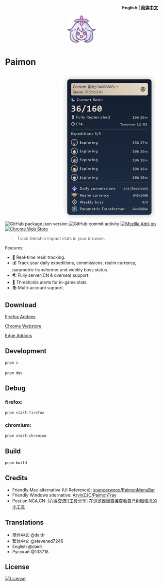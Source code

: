 <p align='right'><b>English | <a href="./README_zh-Hans.md">简体中文</a></b></p>

<p align='center'><img width="96px" src="./extension/assets/icon-128.png" alt="Paimon">
</p>

# Paimon

<img align="right" src="./screenshots/popup.png" width="320px" height="auto" alt="screenshot_popup" />

![GitHub package.json version](https://img.shields.io/github/package-json/v/daidr/paimon-webext)
![GitHub commit activity](https://img.shields.io/github/commit-activity/y/daidr/paimon-webext?label=commits)
[![Mozilla Add-on](https://img.shields.io/amo/users/%E6%B4%BE%E8%92%99-paimon?label=firefox)](https://addons.mozilla.org/zh-CN/firefox/addon/%E6%B4%BE%E8%92%99-paimon/)
[![Chrome Web Store](https://img.shields.io/chrome-web-store/users/ecafadojbjpamdlbhdgmfhihdojeekdd?label=chrome)](https://chrome.google.com/webstore/detail/%E6%B4%BE%E8%92%99-paimon/ecafadojbjpamdlbhdgmfhihdojeekdd)

> Track Genshin Impact stats in your browser.

Features: 

* 🌙 Real-time resin tracking.
* 💰 Track your daily expeditions, commissions, realm currency, parametric transformer and weekly boss status.
* 🌏 Fully server(CN & oversea) support.
* 🚨 Thresholds alerts for in-game stats.
* 📚 Multi-account support.

## Download

[Firefox Addons](https://addons.mozilla.org/zh-CN/firefox/addon/%E6%B4%BE%E8%92%99-paimon/)

[Chrome Webstore](https://chrome.google.com/webstore/detail/%E6%B4%BE%E8%92%99-paimon/ecafadojbjpamdlbhdgmfhihdojeekdd)

[Edge Addons](https://microsoftedge.microsoft.com/addons/detail/amlfaonbmcninlpijbjkblmfgcanjdih)

## Development

```bash
pnpm i

pnpm dev
```

## Debug

### firefox:

```bash
pnpm start:firefox
```

### chromium:

```bash
pnpm start:chromium
```

## Build

```bash
pnpm build
```

## Credits

- Friendly Mac alternative (UI Reference): [spencerwooo/PaimonMenuBar](https://github.com/spencerwooo/PaimonMenuBar)
- Friendly Windows alternative: [ArvinZJC/PaimonTray](https://github.com/ArvinZJC/PaimonTray)
- Post on NGA.CN: [[心得交流][工具分享] 在浏览器里直接查看自己树脂情况的小工具](https://bbs.nga.cn/read.php?tid=31590015)

## Translations

- 简体中文 @daidr
- 繁体中文 @stevened7246
- English @daidr
- Русский @133718

## License

[![License](https://img.shields.io/badge/license-MIT-blue.svg)](LICENSE)
